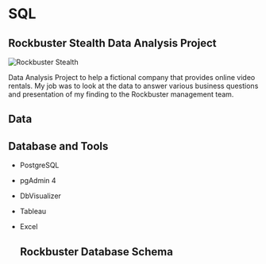 # SQL


## Rockbuster Stealth Data Analysis Project

![Rockbuster Stealth](https://github.com/Rampapam/SQL/assets/60465303/80adae3f-a7a1-4c9f-b062-adf7efde2542)

Data Analysis Project to help a fictional company that provides online video rentals. My job was to look at the data to answer various business questions and presentation of my finding to the Rockbuster management team. 


## Data


## Database and Tools

- PostgreSQL
- pgAdmin 4 
- DbVisualizer 
- Tableau
- Excel

  ## Rockbuster Database Schema


  
